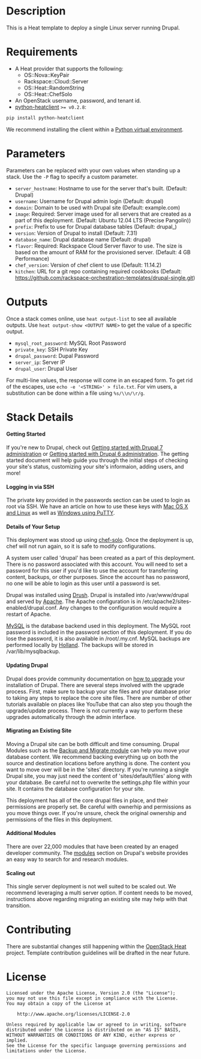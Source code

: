 Description
===========

This is a Heat template to deploy a single Linux server running Drupal.


Requirements
============
* A Heat provider that supports the following:
  * OS::Nova::KeyPair
  * Rackspace::Cloud::Server
  * OS::Heat::RandomString
  * OS::Heat::ChefSolo
* An OpenStack username, password, and tenant id.
* [python-heatclient](https://github.com/openstack/python-heatclient)
`>= v0.2.8`:

```bash
pip install python-heatclient
```

We recommend installing the client within a [Python virtual
environment](http://www.virtualenv.org/).

Parameters
==========
Parameters can be replaced with your own values when standing up a stack. Use
the `-P` flag to specify a custom parameter.

* `server_hostname`: Hostname to use for the server that's built. (Default:
  Drupal)
* `username`: Username for Drupal admin login (Default: drupal)
* `domain`: Domain to be used with Drupal site (Default: example.com)
* `image`: Required: Server image used for all servers that are created as a
  part of this deployment. (Default: Ubuntu 12.04 LTS (Precise Pangolin))
* `prefix`: Prefix to use for Drupal database tables (Default: drupal_)
* `version`: Version of Drupal to install (Default: 7.31)
* `database_name`: Drupal database name (Default: drupal)
* `flavor`: Required: Rackspace Cloud Server flavor to use. The size is based
  on the amount of RAM for the provisioned server. (Default: 4 GB Performance)
* `chef_version`: Version of chef client to use (Default: 11.14.2)
* `kitchen`: URL for a git repo containing required cookbooks (Default:
  https://github.com/rackspace-orchestration-templates/drupal-single.git)

Outputs
=======
Once a stack comes online, use `heat output-list` to see all available outputs.
Use `heat output-show <OUTPUT NAME>` to get the value of a specific output.

* `mysql_root_password`: MySQL Root Password
* `private_key`: SSH Private Key
* `drupal_password`: Dupal Password
* `server_ip`: Server IP
* `drupal_user`: Drupal User

For multi-line values, the response will come in an escaped form. To get rid of
the escapes, use `echo -e '<STRING>' > file.txt`. For vim users, a substitution
can be done within a file using `%s/\\n/\r/g`.

Stack Details
=============
#### Getting Started
If you're new to Drupal, check out [Getting started with Drupal 7
administration](https://drupal.org/getting-started/7/admin) or [Getting
started with Drupal 6
administration](https://drupal.org/getting-started/6/admin).  The getting
started document will help guide you through the initial steps of checking
your site's status, customizing your site's informaion, adding users, and
more!

#### Logging in via SSH
The private key provided in the passwords section can be used to login as
root via SSH.  We have an article on how to use these keys with [Mac OS X and
Linux](http://www.rackspace.com/knowledge_center/article/logging-in-with-a-ssh-private-key-on-linuxmac)
as well as [Windows using
PuTTY](http://www.rackspace.com/knowledge_center/article/logging-in-with-a-ssh-private-key-on-windows).

#### Details of Your Setup
This deployment was stood up using
[chef-solo](http://docs.opscode.com/chef_solo.html). Once the deployment is
up, chef will not run again, so it is safe to modify configurations.

A system user called 'drupal' has been created as a part of this deployment.
There is no password associated with this account. You will need to set a
password for this user if you'd like to use the account for transferring
content, backups, or other purposes. Since the account has no password, no
one will be able to login as this user until a password is set.

Drupal was installed using [Drush](http://drush.ws/about). Drupal is
installed into /var/www/drupal and served by
[Apache](http://httpd.apache.org/). The Apache configuration is in
/etc/apache2/sites-enabled/drupal.conf. Any changes to the configuration
would require a restart of Apache.

[MySQL](http://www.mysql.com/) is the database backend used in this
deployment. The MySQL root password is included in the password section of
this deployment. If you do lose the password, it is also available in
/root/.my.cnf. MySQL backups are performed locally by
[Holland](http://wiki.hollandbackup.org/). The backups will be stored in
/var/lib/mysqlbackup.

#### Updating Drupal
Drupal does provide community documentation on [how to
upgrade](https://drupal.org/upgrade) your installation of Drupal. There are
several steps involved with the upgrade process. First, make sure to backup
your site files and your database prior to taking any steps to replace the
core site files. There are number of other tutorials available on places like
YouTube that can also step you though the upgrade/update process. There is
not currently a way to perform these upgrades automatically through the admin
interface.

#### Migrating an Existing Site
Moving a Drupal site can be both difficult and time consuming. Drupal Modules
such as the [Backup and Migrate
module](http://drupal.org/project/backup_migrate) can help you move your
database content. We recommend backing everything up on both the source and
destination locations before anything is done. The content you want to move
over will be in the 'sites' directory. If you're running a single Drupal
site, you may just need the content of 'sites/default/files' along with your
database. Be careful not to overwrite the settings.php file within your site.
It contains the database configuration for your site.

This deployment has all of the core drupal files in place, and their
permissions are properly set. Be careful with ownerhip and permissions as you
move things over. If you're unsure, check the original ownership and
permissions of the files in this deployment.

#### Additional Modules
There are over 22,000 modules that have been created by an enaged developer
community. The [modules](https://drupal.org/project/Modules) section on
Drupal's website provides an easy way to search for and research modules.

#### Scaling out
This single server deployment is not well suited to be scaled out. We
recommend leveraging a multi server option. If content needs to be moved,
instructions above regarding migrating an existing site may help with that
transition.

Contributing
============
There are substantial changes still happening within the [OpenStack
Heat](https://wiki.openstack.org/wiki/Heat) project. Template contribution
guidelines will be drafted in the near future.

License
=======
```
Licensed under the Apache License, Version 2.0 (the "License");
you may not use this file except in compliance with the License.
You may obtain a copy of the License at

    http://www.apache.org/licenses/LICENSE-2.0

Unless required by applicable law or agreed to in writing, software
distributed under the License is distributed on an "AS IS" BASIS,
WITHOUT WARRANTIES OR CONDITIONS OF ANY KIND, either express or implied.
See the License for the specific language governing permissions and
limitations under the License.
```
